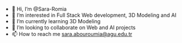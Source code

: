 - 👋 Hi, I’m @Sara-Romia
- 👀 I’m interested in Full Stack Web development, 3D Modeling and AI 
- 🌱 I’m currently learning 3D Modeling
- 💞️ I’m looking to collaborate on Web and AI projects
- 📫 How to reach me sara.abouroumia@agu.edu.tr

<!---
Sara-Abouroumia/Sara-Abouroumia is a ✨ special ✨ repository because its `README.md` (this file) appears on your GitHub profile.
You can click the Preview link to take a look at your changes.
--->
